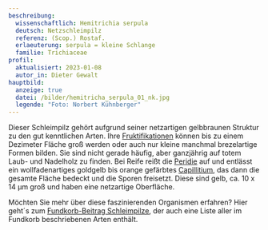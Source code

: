 ```yaml
---
beschreibung:
  wissenschaftlich: Hemitrichia serpula
  deutsch: Netzschleimpilz
  referenz: (Scop.) Rostaf.
  erlaeuterung: serpula = kleine Schlange
  familie: Trichiaceae
profil:
  aktualisiert: 2023-01-08
  autor_in: Dieter Gewalt
hauptbild:
  anzeige: true
  datei: /bilder/hemitricha_serpula_01_nk.jpg
  legende: "Foto: Norbert Kühnberger"
---
```

Dieser Schleimpilz gehört aufgrund seiner netzartigen gelbbraunen Struktur zu den gut kenntlichen Arten. Ihre [Fruktifikationen](Fruktifikation "Glossar") können bis zu einem Dezimeter Fläche groß werden oder auch nur kleine manchmal brezelartige Formen bilden. Sie sind nicht gerade häufig, aber  ganzjährig auf totem Laub- und Nadelholz zu finden. Bei Reife reißt die [Peridie](Peridie "Glossar") auf und entlässt ein wollfadenartiges goldgelb bis orange gefärbtes [Capillitium](Capillitium "Glossar"), das dann die gesamte Fläche bedeckt und die Sporen freisetzt. Diese sind gelb, ca. 10 x 14 µm groß und haben eine netzartige Oberfläche.

Möchten Sie mehr über diese faszinierenden Organismen erfahren? Hier geht´s zum [Fundkorb-Beitrag Schleimpilze](/verwandt/schleimpilze-myxomyzeten), der auch eine Liste aller im Fundkorb beschriebenen Arten enthält.